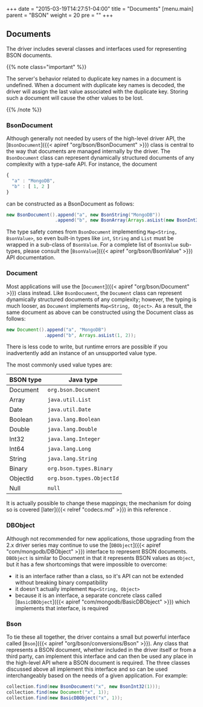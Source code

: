 +++
date = "2015-03-19T14:27:51-04:00"
title = "Documents"
[menu.main]
  parent = "BSON"
  weight = 20
  pre = "<i class='fa'></i>"
+++

## Documents

The driver includes several classes and interfaces used for representing BSON documents.

{{% note class="important" %}}

The server's behavior related to duplicate key names in a document is undefined. When a
document with duplicate key names is decoded, the driver will assign the last
value associated with the duplicate key. Storing such a document will cause
the other values to be lost. 

{{% /note %}}

### BsonDocument

Although generally not needed by users of the high-level driver API, the [`BsonDocument`]({{< apiref "org/bson/BsonDocument" >}}) class is 
central to the way that documents are managed internally by the driver.  The `BsonDocument` class can represent dynamically structured 
documents of any complexity with a type-safe API.  For instance, the document 

```javascript
{ 
  "a" : "MongoDB", 
  "b" : [ 1, 2 ] 
}
```

can be constructed as a BsonDocument as follows:

```java
new BsonDocument().append("a", new BsonString("MongoDB"))
                  .append("b", new BsonArray(Arrays.asList(new BsonInt32(1), new BsonInt32(2))));
```

The type safety comes from `BsonDocument` implementing `Map<String, BsonValue>`, so even built-in types like `int`, `String` and `List` must
be wrapped in a sub-class of `BsonValue`.  For a complete list of `BsonValue` sub-types, please consult the 
[`BsonValue`]({{< apiref "org/bson/BsonValue" >}}) API documentation. 

### Document

Most applications will use the [`Document`]({{< apiref "org/bson/Document" >}}) class instead.  Like `BsonDocument`, the 
`Document` class can represent dynamically structured documents of any complexity; however, the typing is much looser, as `Document` 
implements `Map<String, Object>`. As a result, the same document as above can be constructed using the Document class as follows:

```java
new Document().append("a", "MongoDB")
              .append("b", Arrays.asList(1, 2));
```

There is less code to write, but runtime errors are possible if you inadvertently add an instance of an unsupported value type.  

The most commonly used value types are: 
   
| BSON type | Java type                 |
|-----------|---------------------------|
| Document  | `org.bson.Document`       |
| Array     | `java.util.List`          |
| Date      | `java.util.Date`          |
| Boolean   | `java.lang.Boolean`       |
| Double    | `java.lang.Double`        |
| Int32     | `java.lang.Integer`       |
| Int64     | `java.lang.Long`          |
| String    | `java.lang.String`        |
| Binary    | `org.bson.types.Binary`   |
| ObjectId  | `org.bson.types.ObjectId` |
| Null      | `null`                    |

It is actually possible to change these mappings; the mechanism for doing so is covered [later]({{< relref "codecs.md" >}}) in this 
reference .

### DBObject

Although not recommended for new applications, those upgrading from the 2.x driver series may continue to use the 
[`DBObject`]({{< apiref "com/mongodb/DBObject" >}}) interface to represent BSON documents.  `DBObject` is similar to Document in that it 
represents BSON values as `Object`, but it has a few shortcomings that were impossible to overcome:
 
- it is an interface rather than a class, so it's API can not be extended without breaking binary compatibility
- it doesn't actually implement `Map<String, Object>`
- because it is an interface, a separate concrete class called [`BasicDBObject`]({{< apiref "com/mongodb/BasicDBObject" >}}) which 
implements that interface, is required

### Bson

To tie these all together, the driver contains a small but powerful interface called [`Bson`]({{< apiref "org/bson/conversions/Bson" >}}). 
Any class that represents a BSON document, whether included in the driver itself or from a third party, can implement this interface and 
can then be used any place in the high-level API where a BSON document is required. The three classes discussed above all implement this 
interface and so can be used interchangeably based on the needs of a given application.  For example:

```java
collection.find(new BsonDocument("x", new BsonInt32(1)));
collection.find(new Document("x", 1));
collection.find(new BasicDBObject("x", 1));
```



    

